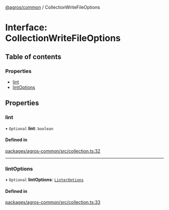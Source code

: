 [@agros/common](../index.md) / CollectionWriteFileOptions

# Interface: CollectionWriteFileOptions

## Table of contents

### Properties

- [lint](CollectionWriteFileOptions.md#lint)
- [lintOptions](CollectionWriteFileOptions.md#lintoptions)

## Properties

### <a id="lint" name="lint"></a> lint

• `Optional` **lint**: `boolean`

#### Defined in

[packages/agros-common/src/collection.ts:32](https://github.com/agrosjs/agros/blob/4b72b68/packages/agros-common/src/collection.ts#L32)

___

### <a id="lintoptions" name="lintoptions"></a> lintOptions

• `Optional` **lintOptions**: [`LinterOptions`](LinterOptions.md)

#### Defined in

[packages/agros-common/src/collection.ts:33](https://github.com/agrosjs/agros/blob/4b72b68/packages/agros-common/src/collection.ts#L33)
